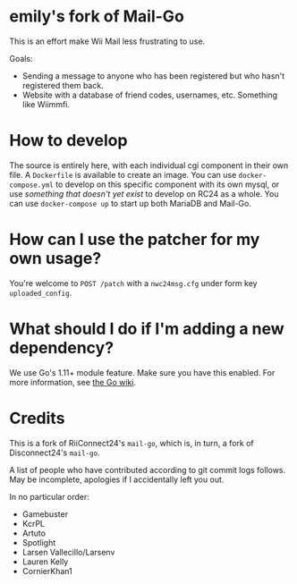 # emily's fork of Mail-Go

This is an effort make Wii Mail less frustrating to use.

Goals:
- Sending a message to anyone who has been registered but who hasn't registered them back.
- Website with a database of friend codes, usernames, etc. Something like Wiimmfi.

# How to develop
The source is entirely here, with each individual cgi component in their own file.
A `Dockerfile` is available to create an image. You can use `docker-compose.yml` to develop on this specific component with its own mysql, or use *something that doesn't yet exist* to develop on RC24 as a whole.
You can use `docker-compose up` to start up both MariaDB and Mail-Go.

# How can I use the patcher for my own usage?
You're welcome to `POST /patch` with a `nwc24msg.cfg` under form key `uploaded_config`.

# What should I do if I'm adding a new dependency?
We use Go's 1.11+ module feature. Make sure you have this enabled. For more information, see [the Go wiki](https://github.com/golang/go/wiki/Modules).

# Credits
This is a fork of RiiConnect24's `mail-go`, which is, in turn, a fork of Disconnect24's `mail-go`.

A list of people who have contributed according to git commit logs follows. May be incomplete, apologies if I accidentally left you out.

In no particular order:
- Gamebuster
- KcrPL
- Artuto
- Spotlight
- Larsen Vallecillo/Larsenv
- Lauren Kelly
- CornierKhan1
